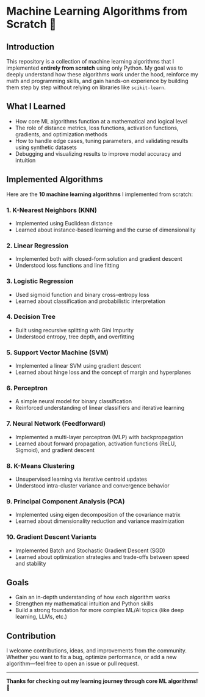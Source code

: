 # Machine Learning Algorithms from Scratch 🚀

## Introduction

This repository is a collection of machine learning algorithms that I implemented **entirely from scratch** using only Python. My goal was to deeply understand how these algorithms work under the hood, reinforce my math and programming skills, and gain hands-on experience by building them step by step without relying on libraries like `scikit-learn`.

## What I Learned

* How core ML algorithms function at a mathematical and logical level
* The role of distance metrics, loss functions, activation functions, gradients, and optimization methods
* How to handle edge cases, tuning parameters, and validating results using synthetic datasets
* Debugging and visualizing results to improve model accuracy and intuition

## Implemented Algorithms

Here are the **10 machine learning algorithms** I implemented from scratch:

### 1. **K-Nearest Neighbors (KNN)**

* Implemented using Euclidean distance
* Learned about instance-based learning and the curse of dimensionality

### 2. **Linear Regression**

* Implemented both with closed-form solution and gradient descent
* Understood loss functions and line fitting

### 3. **Logistic Regression**

* Used sigmoid function and binary cross-entropy loss
* Learned about classification and probabilistic interpretation

### 4. **Decision Tree**

* Built using recursive splitting with Gini Impurity
* Understood entropy, tree depth, and overfitting

### 5. **Support Vector Machine (SVM)**

* Implemented a linear SVM using gradient descent
* Learned about hinge loss and the concept of margin and hyperplanes

### 6. **Perceptron**

* A simple neural model for binary classification
* Reinforced understanding of linear classifiers and iterative learning

### 7. **Neural Network (Feedforward)**

* Implemented a multi-layer perceptron (MLP) with backpropagation
* Learned about forward propagation, activation functions (ReLU, Sigmoid), and gradient descent

### 8. **K-Means Clustering**

* Unsupervised learning via iterative centroid updates
* Understood intra-cluster variance and convergence behavior

### 9. **Principal Component Analysis (PCA)**

* Implemented using eigen decomposition of the covariance matrix
* Learned about dimensionality reduction and variance maximization

### 10. **Gradient Descent Variants**

* Implemented Batch and Stochastic Gradient Descent (SGD)
* Learned about optimization strategies and trade-offs between speed and stability

## Goals

* Gain an in-depth understanding of how each algorithm works
* Strengthen my mathematical intuition and Python skills
* Build a strong foundation for more complex ML/AI topics (like deep learning, LLMs, etc.)

## Contribution

I welcome contributions, ideas, and improvements from the community. Whether you want to fix a bug, optimize performance, or add a new algorithm—feel free to open an issue or pull request.

---

**Thanks for checking out my learning journey through core ML algorithms!** 🚀
